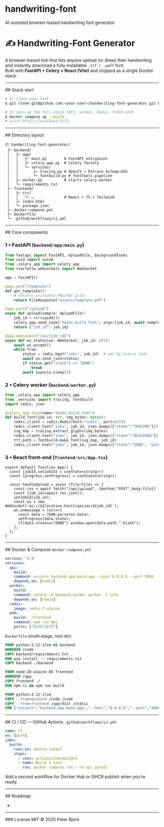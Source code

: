 # handwriting-font
AI-assisted browser-based handwriting font generator
# ✍️ Handwriting‑Font Generator

A browser‑based tool that lets anyone upload (or draw) their handwriting and instantly download a fully installable `.ttf / .woff` font.\
Built with **FastAPI + Celery + React (Vite)** and shipped as a single Docker stack.

---

\## Quick start

```bash
# 1) clone your fork
$ git clone git@github.com:<your‑user>/handwriting-font-generator.git && cd handwriting-font-generator

# 2) spin up the full stack (API, worker, Redis, front‑end)
$ docker compose up --build
# Visit http://localhost:5173
```

---

\## Directory layout

```
📦 handwriting-font-generator/
 ├─ backend/
 │   ├─ app/
 │   │   ├─ main.py        # FastAPI entrypoint
 │   │   ├─ celery_app.py  # Celery factory
 │   │   └─ services/
 │   │       ├─ tracing.py # OpenCV → Potrace bitmap→SVG
 │   │       └─ fontbuild.py # fontTools pipeline
 │   ├─ worker.py          # starts celery worker
 │   └─ requirements.txt
 ├─ frontend/
 │   ├─ src/
 │   │   └─ …              # React + TS + Tailwind
 │   ├─ index.html
 │   └─ package.json
 ├─ docker-compose.yml
 ├─ Dockerfile
 └─ .github/workflows/ci.yml
```

---

\## Core components

### 1 ▪ FastAPI (`backend/app/main.py`)

```python
from fastapi import FastAPI, UploadFile, BackgroundTasks
from uuid import uuid4
from .celery_app import celery_app
from starlette.websockets import WebSocket

app = FastAPI()

@app.get("/template")
def get_template():
    # returns printable PNG/PDF grid
    return FileResponse("assets/template.pdf")

@app.post("/upload")
async def upload(sample: UploadFile):
    job_id = str(uuid4())
    celery_app.send_task("tasks.build_font", args=[job_id, await sample.read()])
    return {"job_id": job_id}

@app.websocket("/ws/{job_id}")
async def ws_status(ws: WebSocket, job_id: str):
    await ws.accept()
    while True:
        status = redis.hget("jobs", job_id)  # set by Celery task
        await ws.send_json(status)
        if status.get("state") == "DONE":
            break
        await asyncio.sleep(1)
```

### 2 ▪ Celery worker (`backend/worker.py`)

```python
from .celery_app import celery_app
from .services import tracing, fontbuild
import redis, json

@celery_app.task(name="tasks.build_font")
def build_font(job_id: str, img_bytes: bytes):
    redis_client = redis.Redis(host="redis", port=6379)
    redis_client.hset("jobs", job_id, json.dumps({"state":"TRACING"}))
    svg_map = tracing.extract_glyphs(img_bytes)
    redis_client.hset("jobs", job_id, json.dumps({"state":"BUILDING"}))
    ttf_path = fontbuild.make_font(svg_map, job_id)
    redis_client.hset("jobs", job_id, json.dumps({"state":"DONE", "path": ttf_path}))
```

### 3 ▪ React front‑end (`frontend/src/App.tsx`)

```tsx
export default function App() {
  const [jobId,setJobId] = useState<string>()
  const [progress,setProgress] = useState<string>()

  const handleUpload = async (file:File) => {
    const res = await fetch("/api/upload", {method:"POST",body:file})
    const {job_id}=await res.json();
    setJobId(job_id);
    const ws = new WebSocket(`ws://${location.host}/api/ws/${job_id}`);
    ws.onmessage = (ev)=>{
      const data = JSON.parse(ev.data);
      setProgress(data.state);
      if(data.state==="DONE") window.open(data.path,"_blank");
    };
  };
}
```

---

\## Docker & Compose `docker-compose.yml`

```yaml
version: "3.9"
services:
  api:
    build: .
    command: uvicorn backend.app.main:app --host 0.0.0.0 --port 8000
    depends_on: [redis]
  worker:
    build: .
    command: celery -A backend.worker worker -l info
    depends_on: [redis]
  redis:
    image: redis:7-alpine
  web:
    build: ./frontend
    command: npm run dev
    ports: ["5173:5173"]
```

`Dockerfile` (multi‑stage, root dir):

```dockerfile
FROM python:3.12-slim AS backend
WORKDIR /code
COPY backend/requirements.txt .
RUN pip install -r requirements.txt
COPY backend ./backend

FROM node:20-alpine AS frontend
WORKDIR /app
COPY frontend ./
RUN npm ci && npm run build

FROM python:3.12-slim
COPY --from=backend /code /code
COPY --from=frontend /app/dist /static
CMD ["uvicorn","backend.app.main:app","--host","0.0.0.0","--port","8000"]
```

---

\## CI / CD — GitHub Actions `.github/workflows/ci.yml`

```yaml
name: CI
on: [push]
jobs:
  build:
    runs-on: ubuntu-latest
    steps:
      - uses: actions/checkout@v4
      - name: Build & test
        run: docker compose run --rm api pytest
```

Add a second workflow for Docker Hub or GHCR publish when you’re ready.

---

\## Roadmap

-

---

\### License MIT © 2025 Peter Bjork

